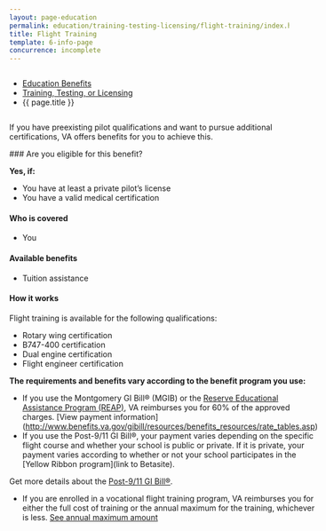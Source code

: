 ```yaml
---
layout: page-education
permalink: education/training-testing-licensing/flight-training/index.html
title: Flight Training
template: 6-info-page
concurrence: incomplete
---
```


<div class="splash" markdown="0">
<div class="row" markdown="0">
<div class="small-12 columns" markdown="0">

<ul class="breadcrumbs" role="menubar" aria-label="Primary">
<li class="parent"><a href="{{ site.url }}/education/">Education Benefits</a></li>
<li class="parent"><a href="{{ site.url }}/education/training-testing-licensing/">Training, Testing, or Licensing</a></li>
<li class="active">{{ page.title }}</li>
</ul>

</div>
</div>
</div>

<div class="main" role="main" markdown="0">

<!--<div class="action-bar">
  <div class="row">
    <div class="small-12 columns">
      
    </div>
  </div>  
</div>-->

<div class="section one" markdown="0">
<div class="primary" markdown="0">
<div class="row" markdown="0">
<div class="small-12 columns" markdown="1">

If you have preexisting pilot qualifications and want to pursue additional certifications, VA offers benefits for you to achieve this.
</div>
<div class="small-12 columns" markdown="1">
<div class="call-out">
### Are you eligible for this benefit?

**Yes, if:**

- You have at least a private pilot’s license  
- You have a valid medical certification

#### Who is covered
- You

#### Available benefits
- Tuition assistance

#### How it works 
Flight training is available for the following qualifications:

- Rotary wing certification
- B747-400 certification
- Dual engine certification
- Flight engineer certification

**The requirements and benefits vary according to the benefit program you use:**  
- If you use the Montgomery GI Bill® (MGIB) or the [Reserve Educational Assistance Program (REAP)](/education/eligible-programs/reap/), VA reimburses you for 60% of the approved charges. [View payment information] (http://www.benefits.va.gov/gibill/resources/benefits_resources/rate_tables.asp)
- If you use the Post-9/11 GI Bill®, your payment varies depending on the specific flight course and whether your school is public or private. If it is private, your payment varies according to whether or not your school participates in the [Yellow Ribbon program](link to Betasite).

Get more details about the [Post-9/11 GI Bill®](LINK).

-	If you are enrolled in a vocational flight training program, VA reimburses you for either the full cost of training or the annual maximum for the training, whichever is less. [See annual maximum amount](http://www.benefits.va.gov/gibill/resources/benefits_resources/rate_tables.asp)
</div>


</div>
</div>
</div>


</div>
